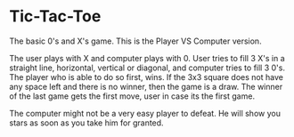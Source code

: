 # Tic-Tac-Toe
The basic 0's and X's game. This is the Player VS Computer version.

The user plays with X and computer plays with 0. User tries to fill 3 X's in a straight line, horizontal, vertical or diagonal, and computer tries to fill 3 0's. The player who is able to do so first, wins. If the 3x3 square does not have any space left and there is no winner, then the game is a draw.
The winner of the last game gets the first move, user in case its the first game.

The computer might not be a very easy player to defeat. He will show you stars as soon as you take him for granted.
